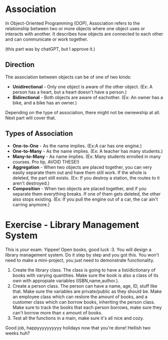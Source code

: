 # Association
In Object-Oriented Programming (OOP), Association refers to the relationship between two or more objects where one object uses or interacts with another. It describes how objects are connected to each other and can communicate or work together.

(this part was by chatGPT, but I approve it.)

## Direction
The association between objects can be of one of two kinds:
- **Unidirectional** - Only one object is aware of the other object. (Ex: A person has a heart, but a heart doesn't have a person.)
- **Bidirectional** - Both objects are aware of eachother. (Ex: An owner has a bike, and a bike has an owner.)

Depending on the type of association, there might not be ownewship at all. Next part will cover that.


## Types of Association

- **One-to-One** - As the name implies. (Ex:A car has one engine.)
- **One-to-Many** - As the name implies. (Ex: A teacher has many students.)
- **Many-to-Many** - As name implies. (Ex: Many students enrolled in many courses. Pro tip, AVOID THESE!)
- **Aggregation** - When two objects are placed together, you can very easily separate them out and have them still work. If the whole is deleted, the part still exists. (Ex: If you destroy a station, the routes to it aren't destroyed.)
- **Composition** - When two objects are placed together, and if you separate them everything breaks. If one of them gets deleted, the other also stops existing. (Ex: If you pull the engine out of a car, the car ain't carring anymore.)

# Exercise - Library Management System
This is *your* exam. Yippee! Open books, good luck :3.
You will design a library management system. Do it step by step and you got this. You won't need to make a mini-project, you just need to demonstrate functionality.

1. Create the library class. The class is going to have a list/dictionary of books with varying quantities. Make sure the book is also a class of its own with appropiate variables (ISBN,name,author.).
2. Create a person class. The person can have a name, age, ID, stuff like that. Make sure the variables are private/public as they should be. Make an employee class which can restore the amount of books, and a customer class which can borrow books, inheriting the person class. Make sure to track the books that each person borrows, make sure they can't borrow more than x amount of books.
3. Test all the functions in a main, make sure it's all nice and cozy.



Good job, happyyyyyyyyyy holidays now that you're done! Hellish two weeks huh?